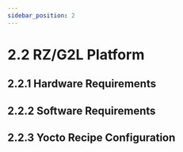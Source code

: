 ```yaml
---
sidebar_position: 2
---
```

# 2.2 RZ/G2L Platform

## 2.2.1 Hardware Requirements

## 2.2.2 Software Requirements

## 2.2.3 Yocto Recipe Configuration
